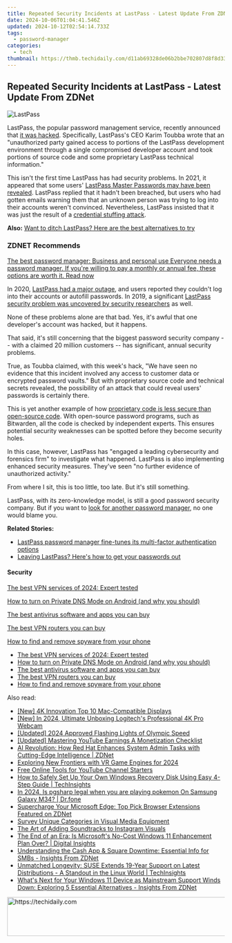 ```yaml
---
title: Repeated Security Incidents at LastPass - Latest Update From ZDNet
date: 2024-10-06T01:04:41.546Z
updated: 2024-10-12T02:54:14.733Z
tags:
  - password-manager
categories:
  - tech
thumbnail: https://thmb.techidaily.com/d11ab69328de06b2bbe702807d8f8d332f02dd668667f50f1987a428d6465f16.jpg
---
```


## Repeated Security Incidents at LastPass - Latest Update From ZDNet

![LastPass](https://www.zdnet.com/a/img/resize/f7416181bb558fcc16418f916403eba88545316e/2019/09/16/eaade1dd-03d6-4527-a092-bae69a690068/lastpass.png?auto=webp&width=1280)

LastPass, the popular password management service, recently announced that [it was hacked](https://blog.lastpass.com/2022/08/notice-of-recent-security-incident/). Specifically, LastPass's CEO Karim Toubba wrote that an "unauthorized party gained access to portions of the LastPass development environment through a single compromised developer account and took portions of source code and some proprietary LastPass technical information."

This isn't the first time LastPass has had security problems. In 2021, it appeared that some users' [LastPass Master Passwords may have been revealed](https://www.zdnet.com/article/lastpass-vp-says-no-indication-that-accounts-compromised-or-credentials-harvested-after-reports/). LastPass replied that it hadn't been breached, but users who had gotten emails warning them that an unknown person was trying to log into their accounts weren't convinced. Nevertheless, LastPass insisted that it was just the result of a [credential stuffing attack](https://owasp.org/www-community/attacks/Credential%5Fstuffing). 

**Also:** [Want to ditch LastPass? Here are the best alternatives to try](https://www.zdnet.com/article/best-lastpass-alternatives/)

### **ZDNET** Recommends

[The best password manager: Business and personal use Everyone needs a password manager. If you're willing to pay a monthly or annual fee, these options are worth it.  Read now](https://www.zdnet.com/article/best-password-manager/)

In 2020, [LastPass had a major outage](https://www.zdnet.com/article/lastpass-is-in-the-midst-of-a-major-outage/), and users reported they couldn't log into their accounts or autofill passwords. In 2019, a significant [LastPass security problem was uncovered by security researchers](https://www.zdnet.com/article/lastpass-bug-leaks-credentials-from-previous-site/) as well.

None of these problems alone are that bad. Yes, it's awful that one developer's account was hacked, but it happens. 

That said, it's still concerning that the biggest password security company -- with a claimed 20 million customers -- has significant, annual security problems.

True, as Toubba claimed, with this week's hack, "We have seen no evidence that this incident involved any access to customer data or encrypted password vaults." But with proprietary source code and technical secrets revealed, the possibility of an attack that could reveal users' passwords is certainly there.

This is yet another example of how [proprietary code is less secure than open-source code](https://www.safetydetectives.com/blog/lastpass-vs-bitwarden-is-an-open-source-password-manager-better/#:~:text=LastPass%20and%20Bitwarden%20both%20have,strict%20zero%2Dknowledge%20policy%29.). With open-source password programs, such as Bitwarden, all the code is checked by independent experts. This ensures potential security weaknesses can be spotted before they become security holes. 

In this case, however, LastPass has "engaged a leading cybersecurity and forensics firm" to investigate what happened. LastPass is also implementing enhanced security measures. They've seen "no further evidence of unauthorized activity." 

From where I sit, this is too little, too late. But it's still something. 

LastPass, with its zero-knowledge model, is still a good password security company. But if you want to [look for another password manager](https://www.zdnet.com/article/best-lastpass-alternatives/), no one would blame you.

**Related Stories:**

* [LastPass password manager fine-tunes its multi-factor authentication options](https://www.zdnet.com/article/lastpass-simplifies-its-multi-factor-authentication-app/)
* [Leaving LastPass? Here's how to get your passwords out](https://www.zdnet.com/article/leaving-lastpass-heres-how-to-get-your-passwords-out/)

#### Security

[The best VPN services of 2024: Expert tested](https://www.zdnet.com/article/best-vpn/ "The best VPN services of 2024: Expert tested")

[How to turn on Private DNS Mode on Android (and why you should)](https://www.zdnet.com/article/how-to-turn-on-private-dns-mode-on-android-and-why-you-should/ "How to turn on Private DNS Mode on Android (and why you should)")

[The best antivirus software and apps you can buy](https://www.zdnet.com/article/best-antivirus/ "The best antivirus software and apps you can buy")

[The best VPN routers you can buy](https://www.zdnet.com/article/best-vpn-router/ "The best VPN routers you can buy")

[How to find and remove spyware from your phone](https://www.zdnet.com/article/how-to-find-and-remove-spyware-from-your-phone/ "How to find and remove spyware from your phone")

* [The best VPN services of 2024: Expert tested](https://www.zdnet.com/article/best-vpn/ "The best VPN services of 2024: Expert tested")
* [How to turn on Private DNS Mode on Android (and why you should)](https://www.zdnet.com/article/how-to-turn-on-private-dns-mode-on-android-and-why-you-should/ "How to turn on Private DNS Mode on Android (and why you should)")
* [The best antivirus software and apps you can buy](https://www.zdnet.com/article/best-antivirus/ "The best antivirus software and apps you can buy")
* [The best VPN routers you can buy](https://www.zdnet.com/article/best-vpn-router/ "The best VPN routers you can buy")
* [How to find and remove spyware from your phone](https://www.zdnet.com/article/how-to-find-and-remove-spyware-from-your-phone/ "How to find and remove spyware from your phone")

<ins class="adsbygoogle"
     style="display:block"
     data-ad-format="autorelaxed"
     data-ad-client="ca-pub-7571918770474297"
     data-ad-slot="1223367746"></ins>

<ins class="adsbygoogle"
     style="display:block"
     data-ad-client="ca-pub-7571918770474297"
     data-ad-slot="8358498916"
     data-ad-format="auto"
     data-full-width-responsive="true"></ins>

<span class="atpl-alsoreadstyle">Also read:</span>
<div><ul>
<li><a href="https://extra-information.techidaily.com/new-4k-innovation-top-10-mac-compatible-displays/"><u>[New] 4K Innovation Top 10 Mac-Compatible Displays</u></a></li>
<li><a href="https://screen-sharing-recording.techidaily.com/new-in-2024-ultimate-unboxing-logitechs-professional-4k-pro-webcam/"><u>[New] In 2024, Ultimate Unboxing Logitech's Professional 4K Pro Webcam</u></a></li>
<li><a href="https://fox-helps.techidaily.com/updated-2024-approved-flashing-lights-of-olympic-speed/"><u>[Updated] 2024 Approved Flashing Lights of Olympic Speed</u></a></li>
<li><a href="https://facebook-video-footage.techidaily.com/updated-mastering-youtube-earnings-a-monetization-checklist/"><u>[Updated] Mastering YouTube Earnings A Monetization Checklist</u></a></li>
<li><a href="https://app-tips.techidaily.com/ai-revolution-how-red-hat-enhances-system-admin-tasks-with-cutting-edge-intelligence-zdnet/"><u>AI Revolution: How Red Hat Enhances System Admin Tasks with Cutting-Edge Intelligence | ZDNet</u></a></li>
<li><a href="https://some-techniques.techidaily.com/exploring-new-frontiers-with-vr-game-engines-for-2024/"><u>Exploring New Frontiers with VR Game Engines for 2024</u></a></li>
<li><a href="https://youtube-data.techidaily.com/online-tools-for-youtube-channel-starters/"><u>Free Online Tools for YouTube Channel Starters</u></a></li>
<li><a href="https://app-tips.techidaily.com/how-to-safely-set-up-your-own-windows-recovery-disk-using-easy-4-step-guide-techinsights/"><u>How to Safely Set Up Your Own Windows Recovery Disk Using Easy 4-Step Guide | TechInsights</u></a></li>
<li><a href="https://phone-solutions.techidaily.com/in-2024-is-pgsharp-legal-when-you-are-playing-pokemon-on-samsung-galaxy-m34-drfone-by-drfone-virtual-android/"><u>In 2024, Is pgsharp legal when you are playing pokemon On Samsung Galaxy M34? | Dr.fone</u></a></li>
<li><a href="https://app-tips.techidaily.com/supercharge-your-microsoft-edge-top-pick-browser-extensions-featured-on-zdnet/"><u>Supercharge Your Microsoft Edge: Top Pick Browser Extensions Featured on ZDNet</u></a></li>
<li><a href="https://fox-blue.techidaily.com/survey-unique-categories-in-visual-media-equipment/"><u>Survey Unique Categories in Visual Media Equipment</u></a></li>
<li><a href="https://extra-information.techidaily.com/the-art-of-adding-soundtracks-to-instagram-visuals/"><u>The Art of Adding Soundtracks to Instagram Visuals</u></a></li>
<li><a href="https://app-tips.techidaily.com/the-end-of-an-era-is-microsofts-no-cost-windows-11-enhancement-plan-over-digital-insights/"><u>The End of an Era: Is Microsoft's No-Cost Windows 11 Enhancement Plan Over? | Digital Insights</u></a></li>
<li><a href="https://app-tips.techidaily.com/understanding-the-cash-app-and-square-downtime-essential-info-for-smbs-insights-from-zdnet/"><u>Understanding the Cash App & Square Downtime: Essential Info for SMBs - Insights From ZDNet</u></a></li>
<li><a href="https://app-tips.techidaily.com/unmatched-longevity-suse-extends-19-year-support-on-latest-distributions-a-standout-in-the-linux-world-techinsights/"><u>Unmatched Longevity: SUSE Extends 19-Year Support on Latest Distributions - A Standout in the Linux World | TechInsights</u></a></li>
<li><a href="https://app-tips.techidaily.com/whats-next-for-your-windows-11-device-as-mainstream-support-winds-down-exploring-5-essential-alternatives-insights-from-zdnet/"><u>What's Next for Your Windows 11 Device as Mainstream Support Winds Down: Exploring 5 Essential Alternatives - Insights From ZDNet</u></a></li>
</ul></div>

<!-- affiliate ads begin -->
<a href="https://appsumo.8odi.net/c/5597632/2044586/7443" target="_top" id="2044586">
  <img src="//a.impactradius-go.com/display-ad/7443-2044586" border="0" alt="https://techidaily.com" width="728" height="90"/>
</a>
<img height="0" width="0" src="https://appsumo.8odi.net/i/5597632/2044586/7443" style="position:absolute;visibility:hidden;" border="0" />
<!-- affiliate ads end -->


